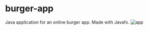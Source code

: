 # burger-app
Java application for an online burger app. Made with Javafx.
![app](https://cloud.githubusercontent.com/assets/23427992/20601484/d72ea4b8-b293-11e6-8897-8ac8a2ab70e2.jpg)
